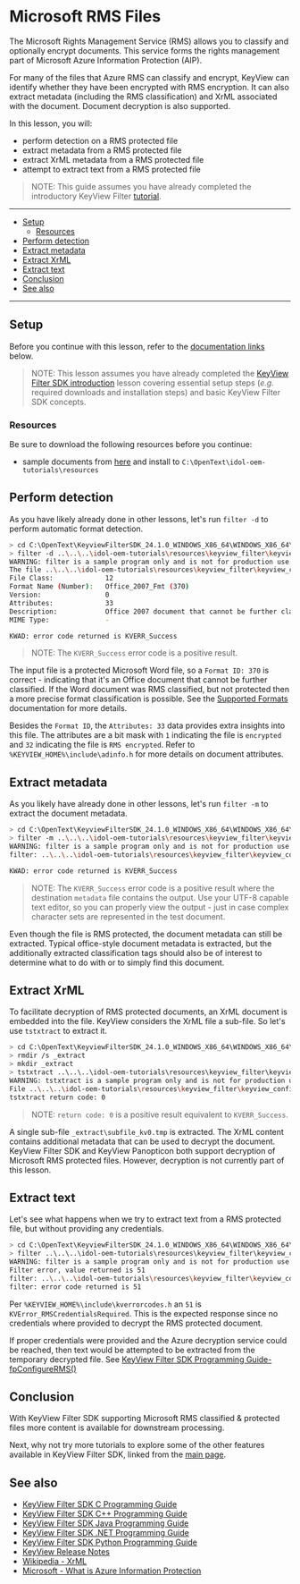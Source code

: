 # Microsoft RMS Files

The Microsoft Rights Management Service (RMS) allows you to classify and optionally encrypt documents. This service forms the rights management part of Microsoft Azure Information Protection (AIP).

For many of the files that Azure RMS can classify and encrypt, KeyView can identify whether they have been encrypted with RMS encryption. It can also extract metadata (including the RMS classification) and XrML associated with the document.  Document decryption is also supported.

In this lesson, you will:
- perform detection on a RMS protected file
- extract metadata from a RMS protected file
- extract XrML metadata from a RMS protected file
- attempt to extract text from a RMS protected file

> NOTE: This guide assumes you have already completed the introductory KeyView Filter [tutorial](./introduction.md#keyview-filter-sdk-introduction).

---

- [Setup](#setup)
  - [Resources](#resources)
- [Perform detection](#perform-detection)
- [Extract metadata](#extract-metadata)
- [Extract XrML](#extract-xrml)
- [Extract text](#extract-text)
- [Conclusion](#conclusion)
- [See also](#see-also)

---

## Setup

Before you continue with this lesson, refer to the [documentation links](#see-also) below.

> NOTE: This lesson assumes you have already completed the [KeyView Filter SDK introduction](../keyview_filter/introduction.md#keyview-sdk-introduction) lesson covering essential setup steps (*e.g.* required downloads and installation steps) and basic KeyView Filter SDK concepts.


### Resources

Be sure to download the following resources before you continue:
- sample documents from [here](../../resources/keyview_filter/) and install to `C:\OpenText\idol-oem-tutorials\resources`

## Perform detection

As you have likely already done in other lessons, let's run `filter -d` to perform automatic format detection.

```sh
> cd C:\OpenText\KeyviewFilterSDK_24.1.0_WINDOWS_X86_64\WINDOWS_X86_64\bin
> filter -d ..\..\..\idol-oem-tutorials\resources\keyview_filter\keyview_confidential_RMS.docx detect
WARNING: filter is a sample program only and is not for production use
The file ..\..\..\idol-oem-tutorials\resources\keyview_filter\keyview_confidential_RMS.docx
File Class:             12
Format Name (Number):   Office_2007_Fmt (370)
Version:                0
Attributes:             33
Description:            Office 2007 document that cannot be further classified (often RMS-encrypted)
MIME Type:              -

KWAD: error code returned is KVERR_Success
```

> NOTE: The `KVERR_Success` error code is a positive result.

The input file is a protected Microsoft Word file, so a `Format ID: 370` is correct - indicating that it's an Office document that cannot be further classified.  If the Word document was RMS classified, but not protected then a more precise format classification is possible.  See the [Supported Formats](https://www.microfocus.com/documentation/idol/IDOL_24_1/KeyviewFilterSDK_24.1_Documentation/Guides/html/c-programming/Content/kv_RMS/_KV_RMS_support.htm) documentation for more details.

Besides the `Format ID`, the `Attributes: 33` data provides extra insights into this file.  The attributes are a bit mask with `1` indicating the file is `encrypted` and `32`  indicating the file is `RMS encrypted`.  Refer to `%KEYVIEW_HOME%\include\adinfo.h` for more details on document attributes.

## Extract metadata

As you likely have already done in other lessons, let's run `filter -m` to extract the document metadata.

```sh
> cd C:\OpenText\KeyviewFilterSDK_24.1.0_WINDOWS_X86_64\WINDOWS_X86_64\bin
> filter -m ..\..\..\idol-oem-tutorials\resources\keyview_filter\keyview_confidential_RMS.docx metadata
WARNING: filter is a sample program only and is not for production use
filter: ..\..\..\idol-oem-tutorials\resources\keyview_filter\keyview_confidential_RMS.docx to metadata

KWAD: error code returned is KVERR_Success
```

> NOTE: The `KVERR_Success` error code is a positive result where the destination `metadata` file contains the output.  Use your UTF-8 capable text editor, so you can properly view the output - just in case complex character sets are represented in the test document.

Even though the file is RMS protected, the document metadata can still be extracted.  Typical office-style document metadata is extracted, but the additionally extracted classification tags should also be of interest to determine what to do with or to simply find this document.

## Extract XrML

To facilitate decryption of RMS protected documents, an XrML document is embedded into the file.  KeyView considers the XrML file a sub-file.  So let's use `tstxtract` to extract it.

```sh
> cd C:\OpenText\KeyviewFilterSDK_24.1.0_WINDOWS_X86_64\WINDOWS_X86_64\bin
> rmdir /s _extract
> mkdir _extract
> tstxtract ..\..\..\idol-oem-tutorials\resources\keyview_filter\keyview_confidential_RMS.docx _extract
WARNING: tstxtract is a sample program only and is not for production use
File ..\..\..\idol-oem-tutorials\resources\keyview_filter\keyview_confidential_RMS.docx has 1 sub files, charset: 0, format: 370
tstxtract return code: 0
```

> NOTE: `return code: 0` is a positive result equivalent to `KVERR_Success`.

A single sub-file `_extract\subfile_kv0.tmp` is extracted.  The XrML content contains additional metadata that can be used to decrypt the document.  KeyView Filter SDK and KeyView Panopticon both support decryption of Microsoft RMS protected files.  However, decryption is not currently part of this lesson.

## Extract text

Let's see what happens when we try to extract text from a RMS protected file, but without providing any credentials.

``` sh
> cd C:\OpenText\KeyviewFilterSDK_24.1.0_WINDOWS_X86_64\WINDOWS_X86_64\bin
> filter ..\..\..\idol-oem-tutorials\resources\keyview_filter\keyview_confidential_RMS.docx text
WARNING: filter is a sample program only and is not for production use
Filter error, value returned is 51
filter: ..\..\..\idol-oem-tutorials\resources\keyview_filter\keyview_confidential_RMS.docx to text
filter: error code returned is 51
```

Per `%KEYVIEW_HOME%\include\kverrorcodes.h` an `51` is `KVError_RMSCredentialsRequired`.  This is the expected response since no credentials where provided to decrypt the RMS protected document.

If proper credentials were provided and the Azure decryption service could be reached, then text would be attempted to be extracted from the temporary decrypted file.  See [KeyView Filter SDK Programming Guide- fpConfigureRMS()](https://www.microfocus.com/documentation/idol/IDOL_24_1/KeyviewFilterSDK_24.1_Documentation/Guides/html/c-programming/Content/kv_RMS/_KV_RMS_fpConfigureRMS.htm)

## Conclusion

With KeyView Filter SDK supporting Microsoft RMS classified & protected files more content is available for downstream processing.

Next, why not try more tutorials to explore some of the other features available in KeyView Filter SDK, linked from the [main page](../README.md#keyview-filter-sdk-showcase).

## See also

- [KeyView Filter SDK C Programming Guide](https://www.microfocus.com/documentation/idol/IDOL_24_1/KeyviewFilterSDK_24.1_Documentation/Guides/html/c-programming/index.html)
- [KeyView Filter SDK C++ Programming Guide](https://www.microfocus.com/documentation/idol/IDOL_24_1/KeyviewFilterSDK_24.1_Documentation/Guides/html/cpp-programming/index.html)
- [KeyView Filter SDK Java Programming Guide](https://www.microfocus.com/documentation/idol/IDOL_24_1/KeyviewFilterSDK_24.1_Documentation/Guides/html/java-programming/index.html)
- [KeyView Filter SDK .NET Programming Guide](https://www.microfocus.com/documentation/idol/IDOL_24_1/KeyviewFilterSDK_24.1_Documentation/Guides/html/dotnet-programming/index.html)
- [KeyView Filter SDK Python Programming Guide](https://www.microfocus.com/documentation/idol/IDOL_24_1/KeyviewFilterSDK_24.1_Documentation/Guides/html/python-programming/)
- [KeyView Release Notes](https://www.microfocus.com/documentation/idol/IDOL_24_1/IDOLReleaseNotes_24.1_Documentation/oem/Content/_KeyView.htm)
- [Wikipedia - XrML](https://en.wikipedia.org/wiki/XrML)
- [Microsoft - What is Azure Information Protection](https://docs.microsoft.com/en-us/azure/information-protection/what-is-information-protection)

